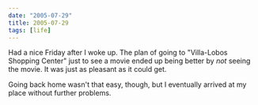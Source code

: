 ```yaml
---
date: "2005-07-29"
title: 2005-07-29
tags: [life]
---
```

Had a nice Friday after I woke up. The plan of going to
"Villa-Lobos Shopping Center" just to see a movie ended up being
better by *not* seeing the movie. It was just as pleasant as it
could get.

Going back home wasn't that easy, though, but I eventually arrived
at my place without further problems.


